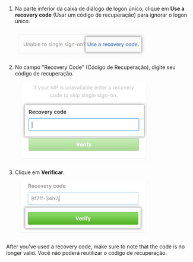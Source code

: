 1. Na parte inferior da caixa de diálogo de logon único, clique em **Use a recovery code** (Usar um código de recuperação) para ignorar o logon único.

   ![Screenshot of the link to enter your recovery code](/assets/images/help/saml/saml_use_recovery_code.png)

2. No campo "Recovery Code" (Código de Recuperação), digite seu código de recuperação.

   ![Screenshot of the field to enter your recovery code](/assets/images/help/saml/saml_recovery_code_entry.png)

3. Clique em **Verificar**.

   ![Screenshot of the button to verify your recovery code](/assets/images/help/saml/saml_verify_recovery_codes.png)

After you've used a recovery code, make sure to note that the code is no longer valid. Você não poderá reutilizar o código de recuperação.
